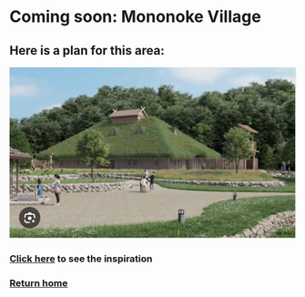 # Coming soon: Mononoke Village

## Here is a plan for this area:
![Village](village.png)
### [Click here](https://github.com/mollyjones2023/ghibli-simulacrum/blob/main/6-mononoke-village/iron-town.md) to see the inspiration

### [Return home](https://github.com/mollyjones2023/ghibli-simulacrum/tree/main#readme)
